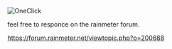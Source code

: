![OneClick](https://user-images.githubusercontent.com/46109964/167267051-8b4cc639-c1d1-4116-837c-099a152377e1.png)



feel free to responce on the rainmeter forum.

https://forum.rainmeter.net/viewtopic.php?p=200688
